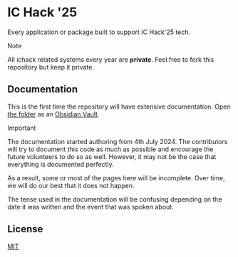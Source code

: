 # IC Hack '25

Every application or package built to support IC Hack'25 tech.

> [!note]
> All ichack related systems every year are **private**. Feel free to fork this repository but keep it private.

## Documentation

This is the first time the repository will have extensive documentation. Open [the folder](./documentation/) as an [Obsidian Vault](https://obsidian.md).

> [!important]
> The documentation started authoring from 4th July 2024. The contributors will try to document this code as much as possible and encourage the future volunteers to do so as well. However, it may not be the case that everything is documented perfectly.
>
> As a result, some or most of the pages here will be incomplete. Over time, we will do our best that it does not happen.
>
> The tense used in the documentation will be confusing depending on the date it was written and the event that was spoken about.

## License

[MIT](./LICENSE.txt)
